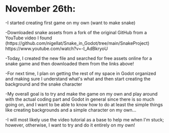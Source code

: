 <h1>November 26th:</h1>
<p>-I started creating first game on my own (want to make snake) </p>
<p>-Downloaded snake assets from a fork of the original GitHub from a YouTube video I found  (https://github.com/nigellat/Snake_in_Godot/tree/main/SnakeProject)
https://www.youtube.com/watch?v=-I_AdBkryoU</p>
<p>-Today, I created the new file and searched for free assets online for a snake game and then downloaded them from the links above!</p>
<p>-For next time, I plan on getting the rest of my space in Godot organized and making sure I understand what's what and then start creating the background and the snake character</p>
<p>-My overall goal is to try and make the game on my own and play around with the actual coding part and Godot in general since there is so much going on, and I want to be able to know how to do at least the simple things like creating backgrounds and a simple character on my own...</p>
<p>-I will most likely use the video tutorial as a base to help me when I'm stuck; however, otherwise, I want to try and do it entirely on my own!</p>
